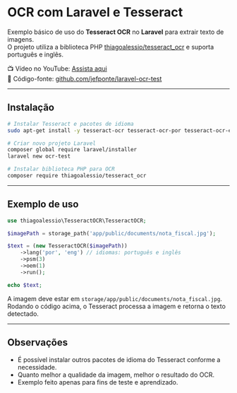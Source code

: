 # OCR com Laravel e Tesseract

Exemplo básico de uso do **Tesseract OCR** no **Laravel** para extrair texto de imagens.  
O projeto utiliza a biblioteca PHP [thiagoalessio/tesseract_ocr](https://github.com/thiagoalessio/tesseract-ocr) e suporta português e inglês.  

📺 Vídeo no YouTube: [Assista aqui](https://youtu.be/C_Ht1n5jdaA)  
📂 Código-fonte: [github.com/jefponte/laravel-ocr-test](https://github.com/jefponte/laravel-ocr-test)  

---

## Instalação

```bash
# Instalar Tesseract e pacotes de idioma
sudo apt-get install -y tesseract-ocr tesseract-ocr-por tesseract-ocr-eng

# Criar novo projeto Laravel
composer global require laravel/installer
laravel new ocr-test

# Instalar biblioteca PHP para OCR
composer require thiagoalessio/tesseract_ocr
```

---

## Exemplo de uso

```php
use thiagoalessio\TesseractOCR\TesseractOCR;

$imagePath = storage_path('app/public/documents/nota_fiscal.jpg');

$text = (new TesseractOCR($imagePath))
    ->lang('por', 'eng') // idiomas: português e inglês
    ->psm(3)
    ->oem(1)
    ->run();

echo $text;
```

A imagem deve estar em `storage/app/public/documents/nota_fiscal.jpg`.  
Rodando o código acima, o Tesseract processa a imagem e retorna o texto detectado.

---

## Observações
- É possível instalar outros pacotes de idioma do Tesseract conforme a necessidade.  
- Quanto melhor a qualidade da imagem, melhor o resultado do OCR.  
- Exemplo feito apenas para fins de teste e aprendizado.  
